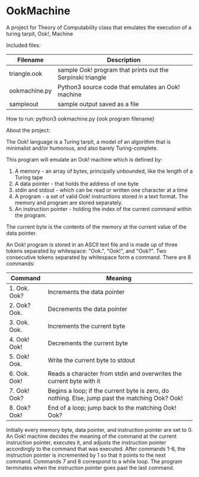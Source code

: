 # OokMachine
A project for Theory of Computability class that emulates the execution of a turing tarpit, Ook!, Machine

Included files: 

Filename | Description 
---------|------------
triangle.ook  |  sample Ook! program that prints out the Serpinski triangle 
ookmachine.py |  Python3 source code that emulates an Ook! machine
sampleout | sample output saved as a file

How to run:
python3 ookmachine.py {ook program filename}

About the project:

The Ook! language is a Turing tarpit, a model of an algorithm that is minimalist and/or humorous, and also barely Turing-complete.

This program will emulate an Ook! machine which is defined by:
1. A memory - an array of bytes, principally unbounded, like the length of a Turing tape
2. A data pointer - that holds the address of one byte
3. stdin and stdout - which can be read or written one character at a time
4. A program - a set of valid Ook! instructions stored in a text format. The memory and program are stored separately.
5. An instruction pointer - holding the index of the current command within the program.

The current byte is the contents of the memory at the current value of the data pointer.

An Ook! program is stored in an ASCII text file and is made up of three tokens separated by whitespace: "Ook.", "Ook!", and "Ook?". Two consecutive tokens separated by whitespace form a command. There are 8 commands:

Command       | Meaning      
--------------|--------------
|1. Ook. Ook?   |     Increments the data pointer |
|2. Ook? Ook.   |     Decrements the data pointer |
|3. Ook. Ook.   |     Increments the current byte |
|4. Ook! Ook!   |     Decrements the current byte |
|5. Ook! Ook.   |     Write the current byte to stdout |
|6. Ook. Ook!   |     Reads a character from stdin and overwrites the current byte with it |
|7. Ook! Ook?   |     Begins a loop; if the current byte is zero, do nothing. Else, jump past the matching Ook? Ook! |
|8. Ook? Ook!   |     End of a loop; jump back to the matching Ook! Ook? |

Initially every memory byte, data pointer, and instruction pointer are set to 0. An Ook! machine decides the meaning of the command at the current instruction pointer, executes it, and adjusts the instruction pointer accordingly to the command that was executed. After commands 1-6, the instruction pointer is incremented by 1 so that it points to the next command. Commands 7 and 8 correspond to a while loop. The program terminates when the instruction pointer goes past the last command.
